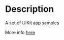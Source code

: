 # Description
A set of UIKit app samples

More info [here](https://www.notion.so/sendbird/UIKit-App-Platform-e8eb9cc257b94319aa3b04f28ad11b38)
